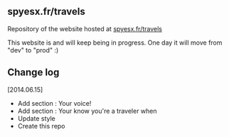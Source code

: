 ## spyesx.fr/travels
Repository of the website hosted at [spyesx.fr/travels](http://spyesx.fr/travels)

This website is and will keep being in progress. One day it will move from "dev" to "prod" :)


## Change log

[2014.06.15]

* Add section : Your voice!
* Add section : Your know you're a traveler when
* Update style
* Create this repo
